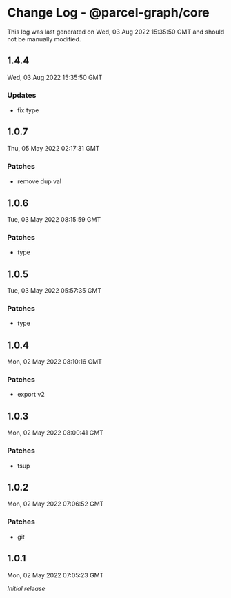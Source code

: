 # Change Log - @parcel-graph/core

This log was last generated on Wed, 03 Aug 2022 15:35:50 GMT and should not be manually modified.

## 1.4.4
Wed, 03 Aug 2022 15:35:50 GMT

### Updates

- fix type

## 1.0.7
Thu, 05 May 2022 02:17:31 GMT

### Patches

- remove dup val

## 1.0.6
Tue, 03 May 2022 08:15:59 GMT

### Patches

- type

## 1.0.5
Tue, 03 May 2022 05:57:35 GMT

### Patches

- type

## 1.0.4
Mon, 02 May 2022 08:10:16 GMT

### Patches

- export v2

## 1.0.3
Mon, 02 May 2022 08:00:41 GMT

### Patches

- tsup

## 1.0.2
Mon, 02 May 2022 07:06:52 GMT

### Patches

- git

## 1.0.1
Mon, 02 May 2022 07:05:23 GMT

_Initial release_


